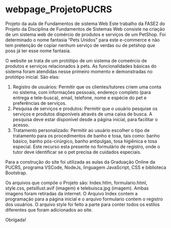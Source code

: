 # webpage_ProjetoPUCRS
Projeto da aula de Fundamentos de sistema Web
Este trabalho da FASE2 do Projeto da Disciplina de Fundamentos de Sistemas Web consiste na criação de um sistema web de comércio de produtos e serviços de um PetShop. Foi determinado o nome fantasia “Pets Unidos” para este e-commerce e não tem pretenção de copiar nenhum serviço de verdas ou de petshop que poss já ter esse nome fantasia.


O website se trata de um protótipo de um sistema de comeércio de produtos e serviços relacionados à pets.
As funcionalidades básicas do sistema foram atendidas nesse primeiro momento e demonstradas no protótipo inicial. São elas:
1.	Registro de usuários: Permitir que os clientes/tutores criem uma conta no sistema, com informações pessoais, endereço completo (para entrega e tele-busca), email, telefone, nome e espécie do pet e preferências de serviços.
2.	Pesquisa de serviços e produtos: Permitir que o usuário pesquise os serviços e produtos disponíveis através de uma caixa de busca. A pesquisa deve estar disponível desde a página inicial, para facilitar o acesso.
3.	Tratamento personalizado: Permitir ao usuário escolher o tipo de tratamento para os procedimentos de banho e tosa, tais como: banho básico, banho pós-cirúrgico, banho antipulgas, tosa higiênica e tosa especial. Este recurso esta presente no formulário de registro, onde o tutor deve identificar se o pet precisa de cuidados especiais.

Para a construção do site foi utilizada as aulas da Graduação Online da PUCRS, programa VSCode, NodeJs, linguagem JavaScript, CSS e biblioteca Bootstrap.

Os arquivos que compõe o Projeto são: Index.htlm, formulario.html, style.css, petsillust.avif (imagem) e telebuisca.jpg (imagem). Ambas imagens foram retiradas da internet.
O Arquivo Index contem a programação para a página inicial e o arquivo formulario contem o registro dos usuários. O arquivo style foi feito a parte para conter todos os estilos diferentes que foram adicionados ao site.

Obrigada!
